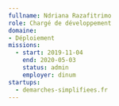 ```yaml
---
fullname: Ndriana Razafitrimo
role: Chargé de développement
domaine:
- Déploiement
missions:
  - start: 2019-11-04
    end: 2020-05-03
    status: admin
    employer: dinum
startups:
  - demarches-simplifiees.fr
---
```

